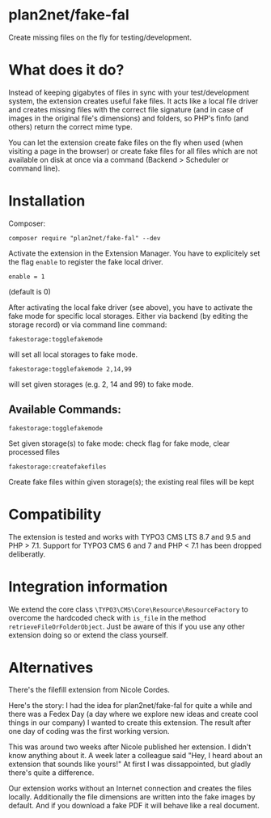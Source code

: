 # plan2net/fake-fal

Create missing files on the fly for testing/development.

# What does it do?

Instead of keeping gigabytes of files in sync with your test/development system, the extension creates useful fake files.
It acts like a local file driver and creates missing files with the correct file signature (and in case of images in the original file's dimensions) and folders, so PHP's finfo (and others) return the correct mime type.

You can let the extension create fake files on the fly when used (when visiting a page in the browser) or create fake files for all files which are not available on disk at once via a command (Backend > Scheduler or command line).

# Installation

Composer:

    composer require "plan2net/fake-fal" --dev

Activate the extension in the Extension Manager.
You have to explicitely set the flag `enable` to register the fake local driver.

    enable = 1
    
(default is 0)

After activating the local fake driver (see above), you have to activate the fake mode for specific local storages.
Either via backend (by editing the storage record) or via command line command:

    fakestorage:togglefakemode
    
will set all local storages to fake mode.

    fakestorage:togglefakemode 2,14,99
    
will set given storages (e.g. 2, 14 and 99) to fake mode.

## Available Commands:

    fakestorage:togglefakemode
    
Set given storage(s) to fake mode: check flag for fake mode, clear processed files

    fakestorage:createfakefiles
    
Create fake files within given storage(s); the existing real files will be kept

# Compatibility

The extension is tested and works with TYPO3 CMS LTS 8.7 and 9.5 and PHP > 7.1.
Support for TYPO3 CMS 6 and 7 and PHP < 7.1 has been dropped deliberatly.

# Integration information

We extend the core class `\TYPO3\CMS\Core\Resource\ResourceFactory` to overcome the hardcoded check with `is_file` in the method `retrieveFileOrFolderObject`. Just be aware of this if you use any other extension doing so or extend the class yourself.

# Alternatives

There's the filefill extension from Nicole Cordes.

Here's the story: I had the idea for plan2net/fake-fal for quite a while and there was a Fedex Day (a day where we explore new ideas and create cool things in our company) I wanted to create this extension. The result after one day of coding was the first working version. 

This was around two weeks after Nicole published her extension. I didn't know anything about it. A week later a colleague said "Hey, I heard about an extension that sounds like yours!" At first I was dissappointed, but gladly there's quite a difference.

Our extension works without an Internet connection and creates the files locally. Additionally the file dimensions are written into the fake images by default.
And if you download a fake PDF it will behave like a real document.
